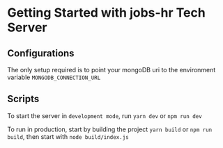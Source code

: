 # Getting Started with jobs-hr Tech Server

## Configurations

The only setup required is to point your mongoDB uri to the environment variable `MONGODB_CONNECTION_URL`

## Scripts

To start the server in `development mode`, run `yarn dev` or `npm run dev`

To run in production, start by building the project `yarn build` or `npm run build`, then start with `node build/index.js`
